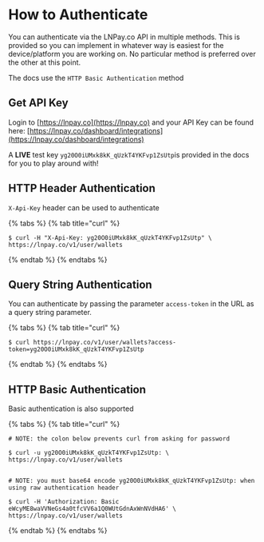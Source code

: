 # How to Authenticate

You can authenticate via the LNPay.co API in multiple methods. This is provided so you can implement in whatever way is easiest for the device/platform you are working on. No particular method is preferred over the other at this point.

The docs use the `HTTP Basic Authentication` method

## Get API Key

Login to [https://lnpay.co](https://lnpay.co) and your API Key can be found here: [https://lnpay.co/dashboard/integrations](https://lnpay.co/dashboard/integrations)

A **LIVE** test key `yg20O0iUMxk8kK_qUzkT4YKFvp1ZsUtp`is provided in the docs for you to play around with!

## HTTP Header Authentication

`X-Api-Key` header can be used to authenticate

{% tabs %}
{% tab title="curl" %}
```text
$ curl -H "X-Api-Key: yg20O0iUMxk8kK_qUzkT4YKFvp1ZsUtp" \
https://lnpay.co/v1/user/wallets
```
{% endtab %}
{% endtabs %}

## Query String Authentication

You can authenticate by passing the parameter `access-token` in the URL as a query string parameter.

{% tabs %}
{% tab title="curl" %}
```text
$ curl https://lnpay.co/v1/user/wallets?access-token=yg20O0iUMxk8kK_qUzkT4YKFvp1ZsUtp
```
{% endtab %}
{% endtabs %}

## HTTP Basic Authentication

Basic authentication is also supported

{% tabs %}
{% tab title="curl" %}
```text
# NOTE: the colon below prevents curl from asking for password

$ curl -u yg20O0iUMxk8kK_qUzkT4YKFvp1ZsUtp: \
https://lnpay.co/v1/user/wallets


# NOTE: you must base64 encode yg20O0iUMxk8kK_qUzkT4YKFvp1ZsUtp: when using raw authentication header

$ curl -H 'Authorization: Basic eWcyME8waVVNeGs4a0tfcVV6a1Q0WUtGdnAxWnNVdHA6' \
https://lnpay.co/v1/user/wallets
```
{% endtab %}
{% endtabs %}



